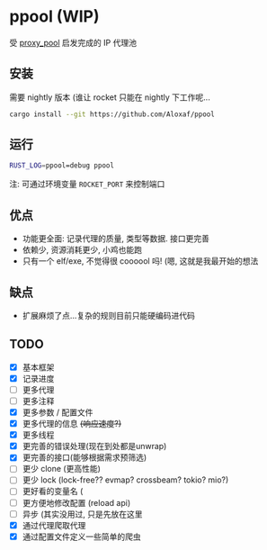 # ppool (WIP)

受 [proxy_pool](https://github.com/jhao104/proxy_pool) 启发完成的 IP 代理池

## 安装

需要 nightly 版本 (谁让 rocket 只能在 nightly 下工作呢...

```bash
cargo install --git https://github.com/Aloxaf/ppool
```

## 运行

```bash
RUST_LOG=ppool=debug ppool
```

注: 可通过环境变量 `ROCKET_PORT` 来控制端口

## 优点

- 功能更全面: 记录代理的质量, 类型等数据. 接口更完善
- 依赖少, 资源消耗更少, 小鸡也能跑
- 只有一个 elf/exe, 不觉得很 coooool 吗! (嗯, 这就是我最开始的想法

## 缺点

- 扩展麻烦了点...复杂的规则目前只能硬编码进代码

## TODO

- [x] 基本框架
- [x] 记录进度
- [ ] 更多代理
- [ ] 更多注释
- [x] 更多参数 / 配置文件
- [x] 更多代理的信息 <s>(响应速度?)</s>
- [x] 更多线程
- [x] 更完善的错误处理(现在到处都是unwrap)
- [x] 更完善的接口(能够根据需求预筛选)
- [ ] 更少 clone (更高性能)
- [ ] 更少 lock (lock-free?? evmap? crossbeam? tokio? mio?)
- [ ] 更好看的变量名 (
- [ ] 更方便地修改配置 (reload api)
- [ ] 异步 (其实没用过, 只是先放在这里 
- [x] 通过代理爬取代理
- [x] 通过配置文件定义一些简单的爬虫
